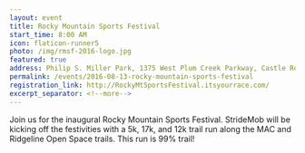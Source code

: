 ```yaml
---
layout: event
title: Rocky Mountain Sports Festival
start_time: 8:00 AM
icon: flaticon-runner5
photo: /img/rmsf-2016-logo.jpg
featured: true
address: Philip S. Miller Park, 1375 West Plum Creek Parkway, Castle Rock, CO 80109
permalink: /events/2016-08-13-rocky-mountain-sports-festival
registration_link: http://RockyMtSportsFestival.itsyourrace.com/
excerpt_separator: <!--more-->
---
```


Join us for the inaugural Rocky Mountain Sports Festival.
StrideMob will be kicking off the festivities with a 5k, 17k, and 12k trail run along the MAC and Ridgeline Open Space trails. This run is 99% trail!
